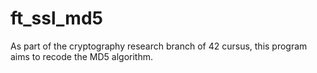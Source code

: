 # ft_ssl_md5
As part of the cryptography research branch of 42 cursus, this program aims to recode the MD5 algorithm.
